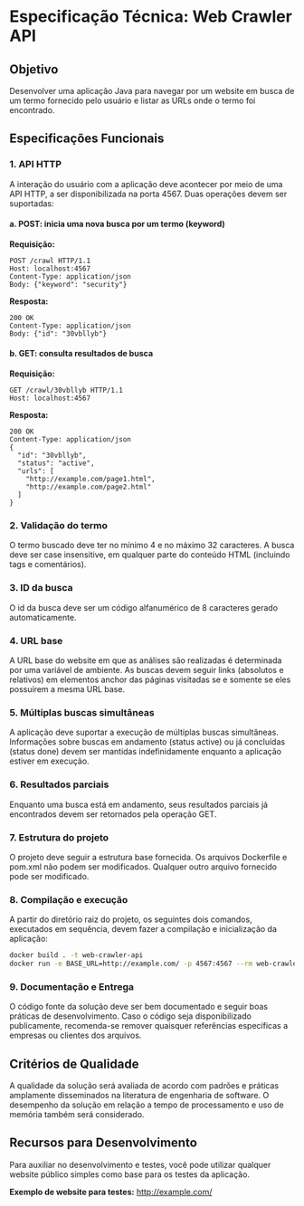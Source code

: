# Especificação Técnica: Web Crawler API

## Objetivo

Desenvolver uma aplicação Java para navegar por um website em busca de um termo fornecido pelo usuário e listar as URLs onde o termo foi encontrado.

## Especificações Funcionais

### 1. API HTTP

A interação do usuário com a aplicação deve acontecer por meio de uma API HTTP, a ser disponibilizada na porta 4567. Duas operações devem ser suportadas:

#### a. POST: inicia uma nova busca por um termo (keyword)

**Requisição:**

```http
POST /crawl HTTP/1.1
Host: localhost:4567
Content-Type: application/json
Body: {"keyword": "security"}
```

**Resposta:**

```http
200 OK
Content-Type: application/json
Body: {"id": "30vbllyb"}
```

#### b. GET: consulta resultados de busca

**Requisição:**

```http
GET /crawl/30vbllyb HTTP/1.1
Host: localhost:4567
```

**Resposta:**

```http
200 OK
Content-Type: application/json
{
  "id": "30vbllyb",
  "status": "active",
  "urls": [
    "http://example.com/page1.html",
    "http://example.com/page2.html"
  ]
}
```

### 2. Validação do termo

O termo buscado deve ter no mínimo 4 e no máximo 32 caracteres. A busca deve ser case insensitive, em qualquer parte do conteúdo HTML (incluindo tags e comentários).

### 3. ID da busca

O id da busca deve ser um código alfanumérico de 8 caracteres gerado automaticamente.

### 4. URL base

A URL base do website em que as análises são realizadas é determinada por uma variável de ambiente. As buscas devem seguir links (absolutos e relativos) em elementos anchor das páginas visitadas se e somente se eles possuírem a mesma URL base.

### 5. Múltiplas buscas simultâneas

A aplicação deve suportar a execução de múltiplas buscas simultâneas. Informações sobre buscas em andamento (status active) ou já concluídas (status done) devem ser mantidas indefinidamente enquanto a aplicação estiver em execução.

### 6. Resultados parciais

Enquanto uma busca está em andamento, seus resultados parciais já encontrados devem ser retornados pela operação GET.

### 7. Estrutura do projeto

O projeto deve seguir a estrutura base fornecida. Os arquivos Dockerfile e pom.xml não podem ser modificados. Qualquer outro arquivo fornecido pode ser modificado.

### 8. Compilação e execução

A partir do diretório raiz do projeto, os seguintes dois comandos, executados em sequência, devem fazer a compilação e inicialização da aplicação:

```bash
docker build . -t web-crawler-api
docker run -e BASE_URL=http://example.com/ -p 4567:4567 --rm web-crawler-api
```

### 9. Documentação e Entrega

O código fonte da solução deve ser bem documentado e seguir boas práticas de desenvolvimento. Caso o código seja disponibilizado publicamente, recomenda-se remover quaisquer referências específicas a empresas ou clientes dos arquivos.

## Critérios de Qualidade

A qualidade da solução será avaliada de acordo com padrões e práticas amplamente disseminados na literatura de engenharia de software. O desempenho da solução em relação a tempo de processamento e uso de memória também será considerado.

## Recursos para Desenvolvimento

Para auxiliar no desenvolvimento e testes, você pode utilizar qualquer website público simples como base para os testes da aplicação.

**Exemplo de website para testes:** <http://example.com/>
